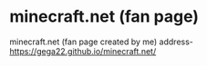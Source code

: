 # minecraft.net (fan page)
minecraft.net (fan page created by me) address- https://gega22.github.io/minecraft.net/
